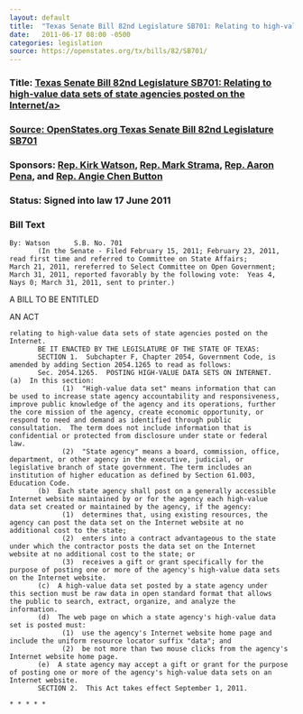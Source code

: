 ```yaml
---
layout: default
title:  "Texas Senate Bill 82nd Legislature SB701: Relating to high-value data sets of state agencies posted on the Internet"
date:   2011-06-17 08:00 -0500
categories: legislation
source: https://openstates.org/tx/bills/82/SB701/
---
```

<h3>Title: <a href="/assets/doc/2017-02-01-ohio-ga132-hr3.pdf" frame="_blank">Texas Senate Bill 82nd Legislature SB701: Relating to high-value data sets of state agencies posted on the Internet/a></h3>

### Source: [OpenStates.org Texas Senate Bill 82nd Legislature SB701](https://openstates.org/tx/bills/82/SB701/)
### Sponsors: [Rep. Kirk Watson](https://openstates.org/tx/legislators/TXL000208/kirk-watson/), [Rep. Mark Strama](https://openstates.org/tx/legislators/TXL000346/mark-strama/), [Rep.  Aaron Pena](https://openstates.org/tx/legislators/TXL000328/aaron-pena/), and [Rep. Angie Chen Button](https://openstates.org/tx/legislators/TXL000228/angie-chen-button/)
### Status: Signed into law 17 June 2011

### Bill Text
  	
 
  	By: Watson  	S.B. No. 701
  	       (In the Senate - Filed February 15, 2011; February 23, 2011,
  	read first time and referred to Committee on State Affairs;
  	March 21, 2011, rereferred to Select Committee on Open Government;
  	March 31, 2011, reported favorably by the following vote:  Yeas 4,
  	Nays 0; March 31, 2011, sent to printer.)
 
  	
A BILL TO BE ENTITLED
  	
AN ACT
 
  	relating to high-value data sets of state agencies posted on the
  	Internet.
  	       BE IT ENACTED BY THE LEGISLATURE OF THE STATE OF TEXAS:
  	       SECTION 1.  Subchapter F, Chapter 2054, Government Code, is
  	amended by adding Section 2054.1265 to read as follows:
  	       Sec. 2054.1265.  POSTING HIGH-VALUE DATA SETS ON INTERNET.  
  	(a)  In this section:
  	             (1)  "High-value data set" means information that can
  	be used to increase state agency accountability and responsiveness,
  	improve public knowledge of the agency and its operations, further
  	the core mission of the agency, create economic opportunity, or
  	respond to need and demand as identified through public
  	consultation.  The term does not include information that is
  	confidential or protected from disclosure under state or federal
  	law.
  	             (2)  "State agency" means a board, commission, office,
  	department, or other agency in the executive, judicial, or
  	legislative branch of state government. The term includes an
  	institution of higher education as defined by Section 61.003,
  	Education Code.
  	       (b)  Each state agency shall post on a generally accessible
  	Internet website maintained by or for the agency each high-value
  	data set created or maintained by the agency, if the agency:
  	             (1)  determines that, using existing resources, the
  	agency can post the data set on the Internet website at no
  	additional cost to the state;
  	             (2)  enters into a contract advantageous to the state
  	under which the contractor posts the data set on the Internet
  	website at no additional cost to the state; or
  	             (3)  receives a gift or grant specifically for the
  	purpose of posting one or more of the agency's high-value data sets
  	on the Internet website.
  	       (c)  A high-value data set posted by a state agency under
  	this section must be raw data in open standard format that allows
  	the public to search, extract, organize, and analyze the
  	information.
  	       (d)  The web page on which a state agency's high-value data
  	set is posted must:
  	             (1)  use the agency's Internet website home page and
  	include the uniform resource locator suffix "data"; and
  	             (2)  be not more than two mouse clicks from the agency's
  	Internet website home page.
  	       (e)  A state agency may accept a gift or grant for the purpose
  	of posting one or more of the agency's high-value data sets on an
  	Internet website.
  	       SECTION 2.  This Act takes effect September 1, 2011.
  	
  	* * * * *
